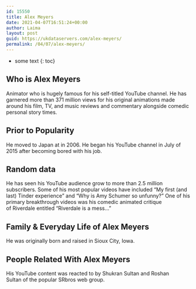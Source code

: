 ```yaml
---
id: 15550
title: Alex Meyers
date: 2021-04-07T16:51:24+00:00
author: Laima
layout: post
guid: https://ukdataservers.com/alex-meyers/
permalink: /04/07/alex-meyers/
---
```


* some text
{: toc}


## Who is Alex Meyers
                  
                  
                  
Animator who is hugely famous for his self-titled YouTube channel. He has garnered more than 371 million views for his original animations made around his film, TV, and music reviews and commentary alongside comedic personal story times.  
                  
              
            
              
            
                
                
                
## Prior to Popularity
                  
                  
                  
He moved to Japan at in 2006. He began his YouTube channel in July of 2015 after becoming bored with his job. 
                  
              
            
              
            
                
                
                
## Random data
                  
                  
                  
He has seen his YouTube audience grow to more than 2.5 million subscribers. Some of his most popular videos have included &#8220;My first (and last) Tinder experience&#8221; and &#8220;Why is Amy Schumer so unfunny?&#8221; One of his primary breakthrough videos was his comedic animated critique of Riverdale entitled &#8220;Riverdale is a mess&#8230;&#8221; 
                  
              
            
              
            
                
                
                
## Family & Everyday Life of Alex Meyers
                  
                  
                  
He was originally born and raised in Sioux City, Iowa.
                  
              
            
              
            
                
                
                
## People Related With Alex Meyers
                  
                  
                  
His YouTube content was reacted to by Shukran Sultan and Roshan Sultan of the popular SRbros web group. 
                  
              
            
              
            
                
              
            
              
              
            
            
              
            
          
          
          